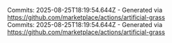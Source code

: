 Commits: 2025-08-25T18:19:54.644Z - Generated via https://github.com/marketplace/actions/artificial-grass
<br>
Commits: 2025-08-25T18:19:54.644Z - Generated via https://github.com/marketplace/actions/artificial-grass
<br>

